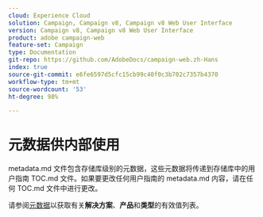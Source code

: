 ```yaml
---
cloud: Experience Cloud
solution: Campaign, Campaign v8, Campaign v8 Web User Interface
version: Campaign v8, Campaign v8 Web User Interface
product: adobe campaign-web
feature-set: Campaign
type: Documentation
git-repo: https://github.com/AdobeDocs/campaign-web.zh-Hans
index: true
source-git-commit: e6fe6597d5cfc15cb99c40f0c3b702c7357b4370
workflow-type: tm+mt
source-wordcount: '53'
ht-degree: 98%

---
```



# 元数据供内部使用

metadata.md 文件包含存储库级别的元数据，这些元数据将传递到存储库中的用户指南 TOC.md 文件。如果要更改任何用户指南的 metadata.md 内容，请在任何 TOC.md 文件中进行更改。

请参阅[元数据](https://experienceleague.adobe.com/docs/authoring-guide-exl/using/editing/user-guide-setup/metadata.html?lang=zh-Hans)以获取有关&#x200B;**解决方案**、**产品**&#x200B;和&#x200B;**类型**&#x200B;的有效值列表。
